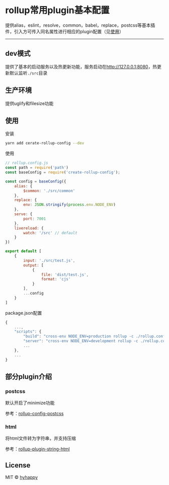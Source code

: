# rollup常用plugin基本配置

提供alias，eslint，resolve，common，babel，replace，postcss等基本插件，引入方可传入同名属性进行相应的plugin配置（见[使用](#使用)）

---

## dev模式

提供了基本的启动服务以及热更新功能，服务启动在<http://127.0.0.1:8080>，热更新默认监听`./src`目录

## 生产环境

提供uglify和filesize功能

## 使用

安装

```bash
yarn add cerate-rollup-config --dev
```

使用

```js
// rollup.config.js
const path = require('path')
const baseConfig = require('create-rollup-config');

const config = baseConfig({
    alias: {
        $common: './src/common'
    },
    replace: {
        env: JSON.stringify(process.env.NODE_ENV)
    },
    serve: {
        port: 7001
    },
    livereload: {
        watch: '/src' // default
    }
})

export default [
    {
        input: './src/test.js',
        output: [
            {
                file: 'dist/test.js',
                format: 'cjs'
            }
        ],
        ...config
    }
]
```

package.json配置

```js
{
    ...,
    "scripts": {
        "build": "cross-env NODE_ENV=production rollup -c ./rollup.config.js",
        "server": "cross-env NODE_ENV=development rollup -c ./rollup.config.js --watch",
        ...
    },
    ...
}
```

## 部分plugin介绍

### postcss

默认开启了minimize功能

参考：[rollup-config-postcss](https://github.com/egoist/rollup-plugin-postcss)

### html
将html文件转为字符串，并支持压缩

参考：[rollup-plugin-string-html](https://github.com/hyhappy/rollup-plugin-string-html)

## License
MIT © [hyhappy](mailto:1056605736@qq.com)